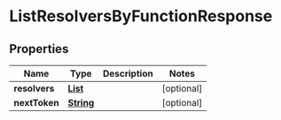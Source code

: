 

# ListResolversByFunctionResponse


## Properties

| Name | Type | Description | Notes |
|------------ | ------------- | ------------- | -------------|
|**resolvers** | [**List**](List.md) |  |  [optional] |
|**nextToken** | [**String**](String.md) |  |  [optional] |



